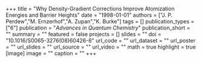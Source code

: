 +++
title = "Why Density-Gradient Corrections Improve Atomization Energies and Barrier Heights"
date = "1998-01-01"
authors = ["J. P. Perdew","M. Ernzerhof","A. Zupan","K. Burke"]
tags = []
publication_types = ["6"]
publication = "_Advances in Quantum Chemistry_"
publication_short = ""
summary = ""
featured = false
projects = []
slides = ""
doi = "10.1016/S0065-3276(08)60426-8"
url_code = ""
url_dataset = ""
url_poster = ""
url_slides = ""
url_source = ""
url_video = ""
math = true
highlight = true
[image]
image = ""
caption = ""
+++

